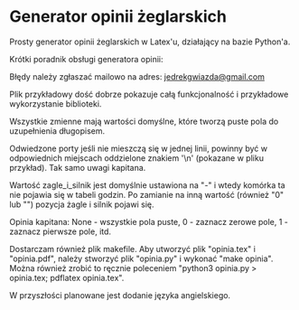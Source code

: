# Generator opinii żeglarskich

Prosty generator opinii żeglarskich w Latex'u, działający na bazie Python'a.

Krótki poradnik obsługi generatora opinii:

Błędy należy zgłaszać mailowo na adres: jedrekgwiazda@gmail.com

Plik przykładowy dość dobrze pokazuje całą funkcjonalność i przykładowe wykorzystanie biblioteki.

Wszystkie zmienne mają wartości domyślne, które tworzą puste pola do uzupełnienia długopisem.

Odwiedzone porty jeśli nie mieszczą się w jednej linii, powinny być w odpowiednich miejscach oddzielone znakiem '\n' (pokazane w pliku przykład).
Tak samo uwagi kapitana.

Wartość zagle_i_silnik jest domyślnie ustawiona na "-" i wtedy komórka ta nie pojawia się w tabeli godzin. Po zamianie na inną wartość
(również "0" lub "") pozycja żagle i silnik pojawi się.

Opinia kapitana: None - wszystkie pola puste, 0 - zaznacz zerowe pole, 1 - zaznacz pierwsze pole, itd.

Dostarczam również plik makefile. Aby utworzyć plik "opinia.tex" i "opinia.pdf", należy stworzyć plik "opinia.py" i wykonać "make opinia".
Można również zrobić to ręcznie poleceniem "python3 opinia.py > opinia.tex; pdflatex opinia.tex".

W przyszłości planowane jest dodanie języka angielskiego.
